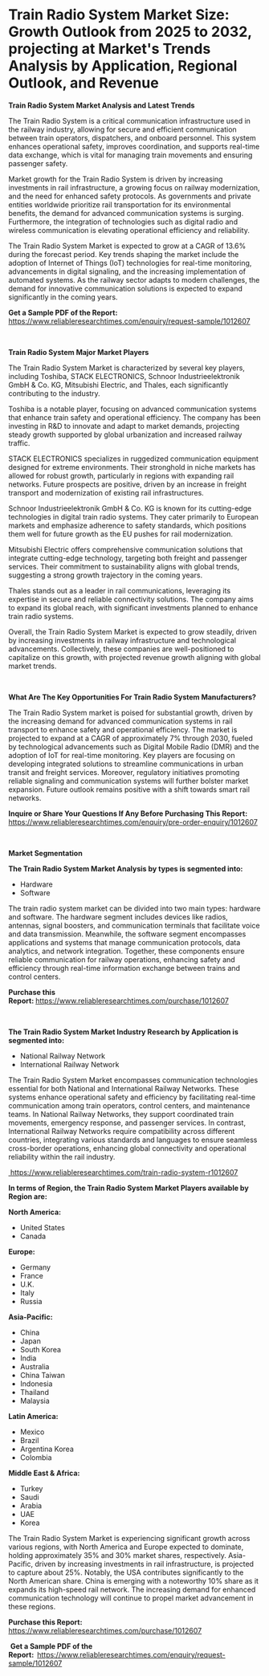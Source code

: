 <p><h1>Train Radio System Market Size: Growth Outlook from 2025 to 2032, projecting at Market's Trends Analysis by Application, Regional Outlook, and Revenue</h1></p><p><strong>Train Radio System Market Analysis and Latest Trends</strong></p>
<p><p>The Train Radio System is a critical communication infrastructure used in the railway industry, allowing for secure and efficient communication between train operators, dispatchers, and onboard personnel. This system enhances operational safety, improves coordination, and supports real-time data exchange, which is vital for managing train movements and ensuring passenger safety.</p><p>Market growth for the Train Radio System is driven by increasing investments in rail infrastructure, a growing focus on railway modernization, and the need for enhanced safety protocols. As governments and private entities worldwide prioritize rail transportation for its environmental benefits, the demand for advanced communication systems is surging. Furthermore, the integration of technologies such as digital radio and wireless communication is elevating operational efficiency and reliability.</p><p>The Train Radio System Market is expected to grow at a CAGR of 13.6% during the forecast period. Key trends shaping the market include the adoption of Internet of Things (IoT) technologies for real-time monitoring, advancements in digital signaling, and the increasing implementation of automated systems. As the railway sector adapts to modern challenges, the demand for innovative communication solutions is expected to expand significantly in the coming years.</p></p>
<p><strong>Get a Sample PDF of the Report:&nbsp;</strong> <a href="https://www.reliableresearchtimes.com/enquiry/request-sample/1012607?utm_campaign=3386&utm_medium=2&utm_source=Github&utm_content=ia&utm_term=17042025&utm_id=train-radio-system">https://www.reliableresearchtimes.com/enquiry/request-sample/1012607</a></p>
<p>&nbsp;</p>
<p><strong>Train Radio System Major Market Players</strong></p>
<p><p>The Train Radio System Market is characterized by several key players, including Toshiba, STACK ELECTRONICS, Schnoor Industrieelektronik GmbH & Co. KG, Mitsubishi Electric, and Thales, each significantly contributing to the industry.</p><p>Toshiba is a notable player, focusing on advanced communication systems that enhance train safety and operational efficiency. The company has been investing in R&D to innovate and adapt to market demands, projecting steady growth supported by global urbanization and increased railway traffic.</p><p>STACK ELECTRONICS specializes in ruggedized communication equipment designed for extreme environments. Their stronghold in niche markets has allowed for robust growth, particularly in regions with expanding rail networks. Future prospects are positive, driven by an increase in freight transport and modernization of existing rail infrastructures.</p><p>Schnoor Industrieelektronik GmbH & Co. KG is known for its cutting-edge technologies in digital train radio systems. They cater primarily to European markets and emphasize adherence to safety standards, which positions them well for future growth as the EU pushes for rail modernization.</p><p>Mitsubishi Electric offers comprehensive communication solutions that integrate cutting-edge technology, targeting both freight and passenger services. Their commitment to sustainability aligns with global trends, suggesting a strong growth trajectory in the coming years.</p><p>Thales stands out as a leader in rail communications, leveraging its expertise in secure and reliable connectivity solutions. The company aims to expand its global reach, with significant investments planned to enhance train radio systems. </p><p>Overall, the Train Radio System Market is expected to grow steadily, driven by increasing investments in railway infrastructure and technological advancements. Collectively, these companies are well-positioned to capitalize on this growth, with projected revenue growth aligning with global market trends.</p></p>
<p>&nbsp;</p>
<p><strong>What Are The Key Opportunities For Train Radio System Manufacturers?</strong></p>
<p><p>The Train Radio System market is poised for substantial growth, driven by the increasing demand for advanced communication systems in rail transport to enhance safety and operational efficiency. The market is projected to expand at a CAGR of approximately 7% through 2030, fueled by technological advancements such as Digital Mobile Radio (DMR) and the adoption of IoT for real-time monitoring. Key players are focusing on developing integrated solutions to streamline communications in urban transit and freight services. Moreover, regulatory initiatives promoting reliable signaling and communication systems will further bolster market expansion. Future outlook remains positive with a shift towards smart rail networks.</p></p>
<p><strong>Inquire or Share Your Questions If Any Before Purchasing This Report:</strong> <a href="https://www.reliableresearchtimes.com/enquiry/pre-order-enquiry/1012607?utm_campaign=3386&utm_medium=2&utm_source=Github&utm_content=ia&utm_term=17042025&utm_id=train-radio-system">https://www.reliableresearchtimes.com/enquiry/pre-order-enquiry/1012607</a></p>
<p>&nbsp;</p>
<p><strong>Market Segmentation</strong></p>
<p><strong>The Train Radio System Market Analysis by types is segmented into:</strong></p>
<p><ul><li>Hardware</li><li>Software</li></ul></p>
<p><p>The train radio system market can be divided into two main types: hardware and software. The hardware segment includes devices like radios, antennas, signal boosters, and communication terminals that facilitate voice and data transmission. Meanwhile, the software segment encompasses applications and systems that manage communication protocols, data analytics, and network integration. Together, these components ensure reliable communication for railway operations, enhancing safety and efficiency through real-time information exchange between trains and control centers.</p></p>
<p><strong>Purchase this Report:&nbsp;</strong><a href="https://www.reliableresearchtimes.com/purchase/1012607?utm_campaign=3386&utm_medium=2&utm_source=Github&utm_content=ia&utm_term=17042025&utm_id=train-radio-system">https://www.reliableresearchtimes.com/purchase/1012607</a></p>
<p>&nbsp;</p>
<p><strong>The Train Radio System Market Industry Research by Application is segmented into:</strong></p>
<p><ul><li>National Railway Network</li><li>International Railway Network</li></ul></p>
<p><p>The Train Radio System Market encompasses communication technologies essential for both National and International Railway Networks. These systems enhance operational safety and efficiency by facilitating real-time communication among train operators, control centers, and maintenance teams. In National Railway Networks, they support coordinated train movements, emergency response, and passenger services. In contrast, International Railway Networks require compatibility across different countries, integrating various standards and languages to ensure seamless cross-border operations, enhancing global connectivity and operational reliability within the rail industry.</p></p>
<p><a href="https://www.reliableresearchtimes.com/train-radio-system-r1012607?utm_campaign=3386&utm_medium=2&utm_source=Github&utm_content=ia&utm_term=17042025&utm_id=train-radio-system">&nbsp;https://www.reliableresearchtimes.com/train-radio-system-r1012607</a></p>
<p><strong>In terms of Region, the Train Radio System Market Players available by Region are:</strong></p>
<p>
    <p> <strong> North America: </strong>
        <ul>
            <li>United States</li>
            <li>Canada</li>
        </ul>
        </p> 
    <p> <strong> Europe: </strong>
        <ul>
            <li>Germany</li>
            <li>France</li>
            <li>U.K.</li>
            <li>Italy</li>
            <li>Russia</li>
        </ul>
        </p> 
    <p> <strong> Asia-Pacific: </strong>
        <ul>
            <li>China</li>
            <li>Japan</li>
            <li>South Korea</li>
            <li>India</li>
            <li>Australia</li>
            <li>China Taiwan</li>
            <li>Indonesia</li>
            <li>Thailand</li>
            <li>Malaysia</li>
        </ul>
        </p> 
    <p> <strong> Latin America: </strong>
        <ul>
            <li>Mexico</li>
            <li>Brazil</li>
            <li>Argentina Korea</li>
            <li>Colombia</li>
        </ul>
        </p> 
    <p> <strong> Middle East & Africa: </strong>
        <ul>
            <li>Turkey</li>
            <li>Saudi</li>
            <li>Arabia</li>
            <li>UAE</li>
            <li>Korea</li>
        </ul>
    </p>
    </p>
<p><p>The Train Radio System Market is experiencing significant growth across various regions, with North America and Europe expected to dominate, holding approximately 35% and 30% market shares, respectively. Asia-Pacific, driven by increasing investments in rail infrastructure, is projected to capture about 25%. Notably, the USA contributes significantly to the North American share. China is emerging with a noteworthy 10% share as it expands its high-speed rail network. The increasing demand for enhanced communication technology will continue to propel market advancement in these regions.</p></p>
<p><strong>Purchase this Report: </strong><a href="https://www.reliableresearchtimes.com/purchase/1012607?utm_campaign=3386&utm_medium=2&utm_source=Github&utm_content=ia&utm_term=17042025&utm_id=train-radio-system">https://www.reliableresearchtimes.com/purchase/1012607</a></p>
<p>&nbsp;<strong>Get a Sample PDF of the Report:&nbsp;&nbsp;</strong><a href="https://www.reliableresearchtimes.com/enquiry/request-sample/1012607?utm_campaign=3386&utm_medium=2&utm_source=Github&utm_content=ia&utm_term=17042025&utm_id=train-radio-system">https://www.reliableresearchtimes.com/enquiry/request-sample/1012607</a></p>
<p><strong></strong></p>
<p><p></p><p></p><p></p></p>